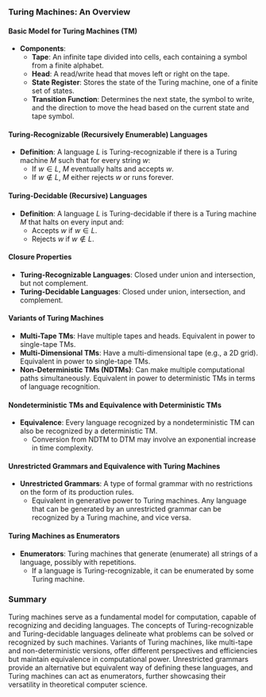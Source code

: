 ### Turing Machines: An Overview

#### Basic Model for Turing Machines (TM)
- **Components**:
  - **Tape**: An infinite tape divided into cells, each containing a symbol from a finite alphabet.
  - **Head**: A read/write head that moves left or right on the tape.
  - **State Register**: Stores the state of the Turing machine, one of a finite set of states.
  - **Transition Function**: Determines the next state, the symbol to write, and the direction to move the head based on the current state and tape symbol.

#### Turing-Recognizable (Recursively Enumerable) Languages
- **Definition**: A language $L$ is Turing-recognizable if there is a Turing machine $M$ such that for every string $w$:
  - If $w \in L$, $M$ eventually halts and accepts $w$.
  - If $w \notin L$, $M$ either rejects $w$ or runs forever.

#### Turing-Decidable (Recursive) Languages
- **Definition**: A language $L$ is Turing-decidable if there is a Turing machine $M$ that halts on every input and:
  - Accepts $w$ if $w \in L$.
  - Rejects $w$ if $w \notin L$.

#### Closure Properties
- **Turing-Recognizable Languages**: Closed under union and intersection, but not complement.
- **Turing-Decidable Languages**: Closed under union, intersection, and complement.

#### Variants of Turing Machines
- **Multi-Tape TMs**: Have multiple tapes and heads. Equivalent in power to single-tape TMs.
- **Multi-Dimensional TMs**: Have a multi-dimensional tape (e.g., a 2D grid). Equivalent in power to single-tape TMs.
- **Non-Deterministic TMs (NDTMs)**: Can make multiple computational paths simultaneously. Equivalent in power to deterministic TMs in terms of language recognition.

#### Nondeterministic TMs and Equivalence with Deterministic TMs
- **Equivalence**: Every language recognized by a nondeterministic TM can also be recognized by a deterministic TM.
  - Conversion from NDTM to DTM may involve an exponential increase in time complexity.

#### Unrestricted Grammars and Equivalence with Turing Machines
- **Unrestricted Grammars**: A type of formal grammar with no restrictions on the form of its production rules.
  - Equivalent in generative power to Turing machines. Any language that can be generated by an unrestricted grammar can be recognized by a Turing machine, and vice versa.

#### Turing Machines as Enumerators
- **Enumerators**: Turing machines that generate (enumerate) all strings of a language, possibly with repetitions.
  - If a language is Turing-recognizable, it can be enumerated by some Turing machine.

### Summary
Turing machines serve as a fundamental model for computation, capable of recognizing and deciding languages. The concepts of Turing-recognizable and Turing-decidable languages delineate what problems can be solved or recognized by such machines. Variants of Turing machines, like multi-tape and non-deterministic versions, offer different perspectives and efficiencies but maintain equivalence in computational power. Unrestricted grammars provide an alternative but equivalent way of defining these languages, and Turing machines can act as enumerators, further showcasing their versatility in theoretical computer science.